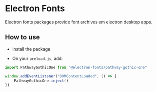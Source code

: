 # Electron Fonts

Electron fonts packages provide font archives em electron desktop apps.

## How to use

* Install the package

* On your `preload.js`, add:

```ts
import PathwayGothicOne from "@electron-fonts/pathway-gothic-one"

window.addEventListener("DOMContentLoaded", () => {
    PathwayGothicOne.inject()
})
```